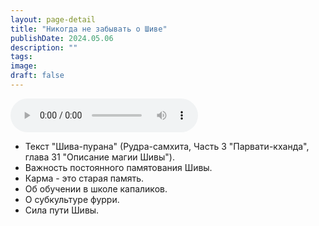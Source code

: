 ```yaml
---
layout: page-detail
title: "Никогда не забывать о Шиве"
publishDate: 2024.05.06
description: ""
tags:
image:
draft: false
---
```


<audio title="2024.05.06 - Никогда не забывать о Шиве.mp3" src="https://filer-api.advayta.org/v1.0/public/files/73423" controls=""></audio>

* Текст "Шива-пурана" (Рудра-самхита, Часть 3 "Парвати-кханда", глава 31 "Описание магии Шивы").
* Важность постоянного памятования Шивы.
* Карма - это старая память.
* Об обучении в школе капаликов.
* О субкультуре фурри.
* Сила пути Шивы.

  
